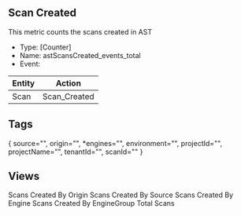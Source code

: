 ## Scan Created
This metric counts the scans created in AST
- Type: [Counter]
- Name: astScansCreated_events_total
- Event: 

| Entity        | Action |
| ------------- | ------------- |
| Scan          | Scan_Created  |


## Tags
{
source="",
origin="",
*engines="",
environment="",
projectId="",
projectName="",
tenantId="",
scanId=""
} 

## Views 
Scans Created  By Origin
Scans Created  By Source
Scans Created  By Engine
Scans Created  By EngineGroup
Total Scans


 
